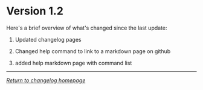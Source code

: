 # Version 1.2

Here's a brief overview of what's changed since the last update:

1) Updated changelog pages

2) Changed help command to link to a markdown page on github

3) added help markdown page with command list

---

[*Return to changelog homepage*](https://github.com/Jexanti/Jungle-Bot/blob/main/pages/changelog/main.md)